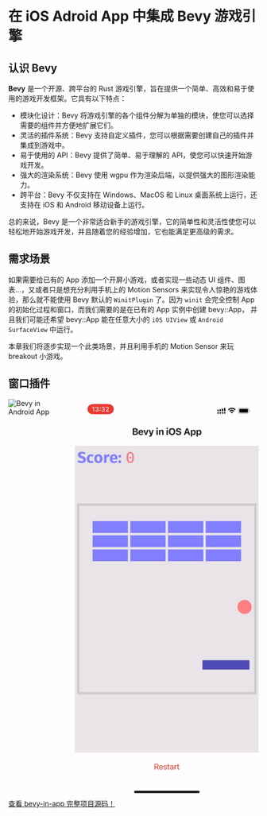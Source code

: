 # 在 iOS Adroid App 中集成 Bevy 游戏引擎

## 认识 Bevy

**Bevy** 是一个开源、跨平台的 Rust 游戏引擎，旨在提供一个简单、高效和易于使用的游戏开发框架。它具有以下特点：

- 模块化设计：Bevy 将游戏引擎的各个组件分解为单独的模块，使您可以选择需要的组件并方便地扩展它们。
- 灵活的插件系统：Bevy 支持自定义插件，您可以根据需要创建自己的插件并集成到游戏中。
- 易于使用的 API：Bevy 提供了简单、易于理解的 API，使您可以快速开始游戏开发。
- 强大的渲染系统：Bevy 使用 wgpu 作为渲染后端，以提供强大的图形渲染能力。
- 跨平台：Bevy 不仅支持在 Windows、MacOS 和 Linux 桌面系统上运行，还支持在 iOS 和 Android 移动设备上运行。

总的来说，Bevy 是一个非常适合新手的游戏引擎，它的简单性和灵活性使您可以轻松地开始游戏开发，并且随着您的经验增加，它也能满足更高级的需求。

## 需求场景

如果需要给已有的 App 添加一个开屏小游戏，或者实现一些动态 UI 组件、图表...，又或者只是想充分利用手机上的 Motion Sensors 来实现令人惊艳的游戏体验，那么就不能使用 Bevy 默认的 `WinitPlugin` 了。因为 `winit` 会完全控制 App 的初始化过程和窗口，而我们需要的是在已有的 App 实例中创建 bevy::App， 并且我们可能还希望 bevy::App 能在任意大小的 `iOS UIView` 或 `Android SurfaceView` 中运行。

本章我们将逐步实现一个此类场景，并且利用手机的 Motion Sensor 来玩 breakout 小游戏。

## 窗口插件


<div style="display: flex;">
    <div>
        <img src="./bevy_in_android.png" alt="Bevy in Android App">
    </div>
    <div style="width: 20px;"></div>
    <div>
        <img src="./bevy_in_ios.png" alt="Bevy in iOS App" />
    </div>
</div>

<div class="github-link">
    <a href="https://github.com/jinleili/bevy-in-app" target="_blank" rel="noopener noreferrer">
        查看 bevy-in-app 完整项目源码！
    </a>
</div>
